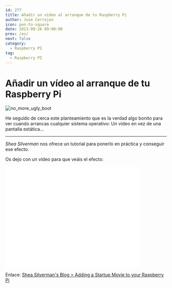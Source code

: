 ```yaml
---
id: 277
title: Añadir un vídeo al arranque de tu Raspberry Pi
author: Jose Cerrejon
icon: pen-to-square
date: 2013-09-26 09:00:00
prev: /es/
next: false
category:
  - Raspberry PI
tag:
  - Raspberry PI
---
```


# Añadir un vídeo al arranque de tu Raspberry Pi

![no_more_ugly_boot](/images/no_more_ugly_boot.jpg)

He seguido de cerca este planteamiento que es la verdad algo bonito para ver cuando arrancas cualquier sistema operativo: Un vídeo en vez de una pantalla estática...

- - -
*Shea Silverman* nos ofrece un tutorial para ponerlo en práctica y conseguir ese efecto. 

Os dejo con un vídeo para que veáis el efecto:

<iframe width="420" height="315" src="//www.youtube.com/embed/NSyejmdZEh8" frameborder="0" allowfullscreen></iframe>

Enlace: [Shea Silverman's Blog > Adding a Startup Movie to your Raspberry Pi](http://blog.sheasilverman.com/2013/09/adding-a-startup-movie-to-your-raspberry-pi/)